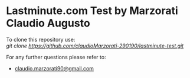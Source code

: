 # Lastminute.com Test by Marzorati Claudio Augusto

To clone this repository use:<br>
<i>git clone https://github.com/claudioMarzorati-290190/lastminute-test.git </i>

For any further questions please refer to:<br>
* claudio.marzorati90@gmail.com

